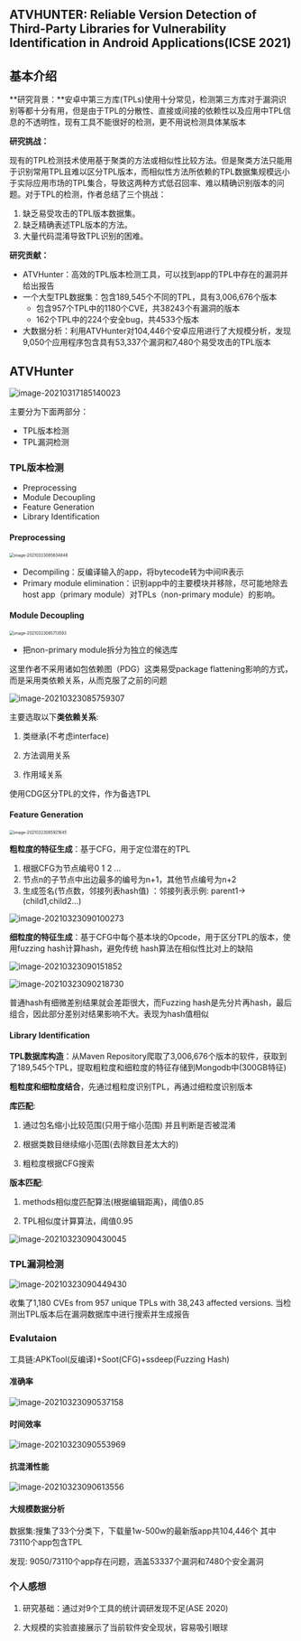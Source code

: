 ## ATVHUNTER: Reliable Version Detection of Third-Party Libraries for Vulnerability Identification in Android Applications(ICSE 2021)

## 基本介绍

**研究背景：**安卓中第三方库(TPLs)使用十分常见，检测第三方库对于漏洞识别等都十分有用，但是由于TPL的分散性、直接或间接的依赖性以及应用中TPL信息的不透明性，现有工具不能很好的检测，更不用说检测具体某版本



**研究挑战：**

现有的TPL检测技术使用基于聚类的方法或相似性比较方法。但是聚类方法只能用于识别常用TPL且难以区分TPL版本，而相似性方法所依赖的TPL数据集规模远小于实际应用市场的TPL集合，导致这两种方式低召回率、难以精确识别版本的问题。对于TPL的检测，作者总结了三个挑战：

1. 缺乏易受攻击的TPL版本数据集。
2. 缺乏精确表述TPL版本的方法。
3. 大量代码混淆导致TPL识别的困难。



**研究贡献：**

- ATVHunter：高效的TPL版本检测工具，可以找到app的TPL中存在的漏洞并给出报告
- 一个大型TPL数据集：包含189,545个不同的TPL，具有3,006,676个版本
  - 包含957个TPL中的1180个CVE，共38243个有漏洞的版本
  - 162个TPL中的224个安全bug，共4533个版本
- 大数据分析：利用ATVHunter对104,446个安卓应用进行了大规模分析，发现9,050个应用程序包含具有53,337个漏洞和7,480个易受攻击的TPL版本

## ATVHunter

![image-20210317185140023](https://ycdxsb-1257345996.cos.ap-beijing.myqcloud.com/blog/2021-23-03-image-20210317185140023.png)

主要分为下面两部分：

- TPL版本检测
- TPL漏洞检测



### TPL版本检测

- Preprocessing
- Module Decoupling
- Feature Generation
- Library Identification



#### Preprocessing

 <img src="https://ycdxsb-1257345996.cos.ap-beijing.myqcloud.com/blog/2021-23-03-image-20210323085634848.png" alt="image-20210323085634848" style="zoom:50%;" />

- Decompiling：反编译输入的app，将bytecode转为中间IR表示
- Primary module elimination：识别app中的主要模块并移除，尽可能地除去host app（primary module）对TPLs（non-primary module）的影响。



#### Module Decoupling

<img src="https://ycdxsb-1257345996.cos.ap-beijing.myqcloud.com/blog/2021-23-03-image-20210323085713593.png" alt="image-20210323085713593" style="zoom:50%;" />

- 把non-primary module拆分为独立的候选库

这里作者不采用诸如包依赖图（PDG）这类易受package flattening影响的方式，而是采用类依赖关系，从而克服了之前的问题

![image-20210323085759307](https://ycdxsb-1257345996.cos.ap-beijing.myqcloud.com/blog/2021-23-03-image-20210323085759307.png)

主要选取以下**类依赖关系**:

1. 类继承(不考虑interface) 
2.  方法调用关系

3. 作用域关系

使用CDG区分TPL的文件，作为备选TPL

#### Feature Generation

<img src="https://ycdxsb-1257345996.cos.ap-beijing.myqcloud.com/blog/2021-23-03-image-20210323085921645.png" alt="image-20210323085921645" style="zoom:50%;" />

**粗粒度的特征生成**：基于CFG，用于定位潜在的TPL

1. 根据CFG为节点编号0 1 2 ... 
2. 节点n的子节点中出边最多的编号为n+1，其他节点编号为n+2
3. 生成签名(节点数，邻接列表hash值) ：邻接列表示例: parent1->(child1,child2...)

![image-20210323090100273](https://ycdxsb-1257345996.cos.ap-beijing.myqcloud.com/blog/2021-23-03-image-20210323090100273.png)

**细粒度的特征生成**：基于CFG中每个基本块的Opcode，用于区分TPL的版本，使用fuzzing hash计算hash，避免传统 hash算法在相似性比对上的缺陷

![image-20210323090151852](https://ycdxsb-1257345996.cos.ap-beijing.myqcloud.com/blog/2021-23-03-image-20210323090151852.png)

![image-20210323090218730](https://ycdxsb-1257345996.cos.ap-beijing.myqcloud.com/blog/2021-23-03-image-20210323090218730.png)

普通hash有细微差别结果就会差距很大，而Fuzzing hash是先分片再hash，最后组合，因此部分差别对结果影响不大。表现为hash值相似



#### Library Identification

**TPL数据库构造**：从Maven Repository爬取了3,006,676个版本的软件，获取到了189,545个TPL，提取粗粒度和细粒度的特征存储到Mongodb中(300GB特征)

**粗粒度和细粒度结合**，先通过粗粒度识别TPL，再通过细粒度识别版本

**库匹配**:

1. 通过包名缩小比较范围(只用于缩小范围) 并且判断是否被混淆

2. 根据类数目继续缩小范围(去除数目差太大的) 
3.  粗粒度根据CFG搜索



**版本匹配**:

1. methods相似度匹配算法(根据编辑距离)，阈值0.85

2. TPL相似度计算算法，阈值0.95

![image-20210323090430045](https://ycdxsb-1257345996.cos.ap-beijing.myqcloud.com/blog/2021-23-03-image-20210323090430045.png)

### TPL漏洞检测

![image-20210323090449430](https://ycdxsb-1257345996.cos.ap-beijing.myqcloud.com/blog/2021-23-03-image-20210323090449430.png)

收集了1,180 CVEs from 957 unique TPLs with 38,243 affected versions. 当检测出TPL版本后在漏洞数据库中进行搜索并生成报告

### Evalutaion

工具链:APKTool(反编译)+Soot(CFG)+ssdeep(Fuzzing Hash)

#### 准确率

![image-20210323090537158](https://ycdxsb-1257345996.cos.ap-beijing.myqcloud.com/blog/2021-23-03-image-20210323090537158.png)

#### 时间效率

![image-20210323090553969](https://ycdxsb-1257345996.cos.ap-beijing.myqcloud.com/blog/2021-23-03-image-20210323090553969.png)

#### 抗混淆性能

![image-20210323090613556](https://ycdxsb-1257345996.cos.ap-beijing.myqcloud.com/blog/2021-23-03-image-20210323090613556.png)

#### 大规模数据分析

数据集:搜集了33个分类下，下载量1w-500w的最新版app共104,446个 其中73110个app包含TPL

发现: 9050/73110个app存在问题，涵盖53337个漏洞和7480个安全漏洞



### 个人感想

1. 研究基础：通过对9个工具的统计调研发现不足(ASE 2020)

2. 大规模的实验直接展示了当前软件安全现状，容易吸引眼球